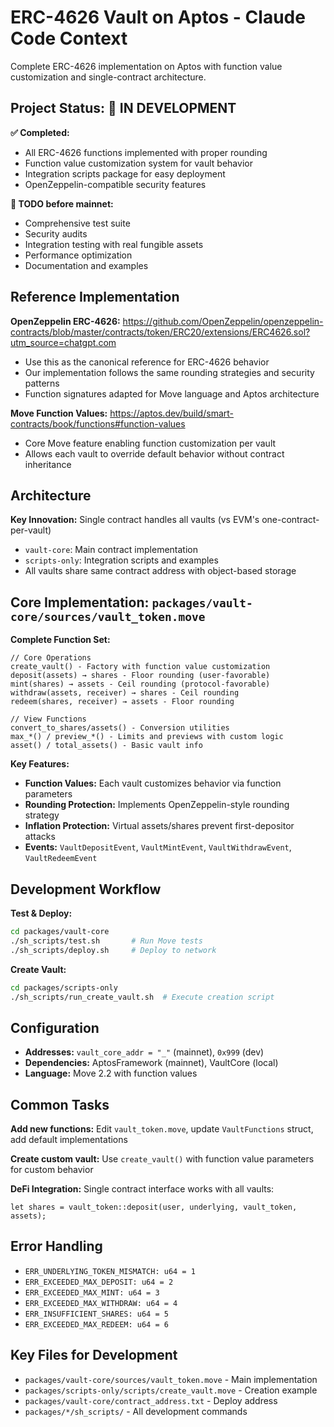 # ERC-4626 Vault on Aptos - Claude Code Context

Complete ERC-4626 implementation on Aptos with function value customization and single-contract architecture.

## Project Status: 🚧 IN DEVELOPMENT

**✅ Completed:**

- All ERC-4626 functions implemented with proper rounding
- Function value customization system for vault behavior
- Integration scripts package for easy deployment
- OpenZeppelin-compatible security features

**🚧 TODO before mainnet:**

- Comprehensive test suite
- Security audits
- Integration testing with real fungible assets
- Performance optimization
- Documentation and examples

## Reference Implementation

**OpenZeppelin ERC-4626:** https://github.com/OpenZeppelin/openzeppelin-contracts/blob/master/contracts/token/ERC20/extensions/ERC4626.sol?utm_source=chatgpt.com
- Use this as the canonical reference for ERC-4626 behavior
- Our implementation follows the same rounding strategies and security patterns
- Function signatures adapted for Move language and Aptos architecture

**Move Function Values:** https://aptos.dev/build/smart-contracts/book/functions#function-values
- Core Move feature enabling function customization per vault
- Allows each vault to override default behavior without contract inheritance

## Architecture

**Key Innovation:** Single contract handles all vaults (vs EVM's one-contract-per-vault)

- `vault-core`: Main contract implementation
- `scripts-only`: Integration scripts and examples
- All vaults share same contract address with object-based storage

## Core Implementation: `packages/vault-core/sources/vault_token.move`

**Complete Function Set:**

```move
// Core Operations
create_vault() - Factory with function value customization
deposit(assets) → shares - Floor rounding (user-favorable)
mint(shares) → assets - Ceil rounding (protocol-favorable)
withdraw(assets, receiver) → shares - Ceil rounding
redeem(shares, receiver) → assets - Floor rounding

// View Functions
convert_to_shares/assets() - Conversion utilities
max_*() / preview_*() - Limits and previews with custom logic
asset() / total_assets() - Basic vault info
```

**Key Features:**

- **Function Values:** Each vault customizes behavior via function parameters
- **Rounding Protection:** Implements OpenZeppelin-style rounding strategy
- **Inflation Protection:** Virtual assets/shares prevent first-depositor attacks
- **Events:** `VaultDepositEvent`, `VaultMintEvent`, `VaultWithdrawEvent`, `VaultRedeemEvent`

## Development Workflow

**Test & Deploy:**

```bash
cd packages/vault-core
./sh_scripts/test.sh       # Run Move tests
./sh_scripts/deploy.sh     # Deploy to network
```

**Create Vault:**

```bash
cd packages/scripts-only
./sh_scripts/run_create_vault.sh  # Execute creation script
```

## Configuration

- **Addresses:** `vault_core_addr = "_"` (mainnet), `0x999` (dev)
- **Dependencies:** AptosFramework (mainnet), VaultCore (local)
- **Language:** Move 2.2 with function values

## Common Tasks

**Add new functions:** Edit `vault_token.move`, update `VaultFunctions` struct, add default implementations

**Create custom vault:** Use `create_vault()` with function value parameters for custom behavior

**DeFi Integration:** Single contract interface works with all vaults:

```move
let shares = vault_token::deposit(user, underlying, vault_token, assets);
```

## Error Handling

- `ERR_UNDERLYING_TOKEN_MISMATCH: u64 = 1`
- `ERR_EXCEEDED_MAX_DEPOSIT: u64 = 2`
- `ERR_EXCEEDED_MAX_MINT: u64 = 3`
- `ERR_EXCEEDED_MAX_WITHDRAW: u64 = 4`
- `ERR_INSUFFICIENT_SHARES: u64 = 5`
- `ERR_EXCEEDED_MAX_REDEEM: u64 = 6`

## Key Files for Development

- `packages/vault-core/sources/vault_token.move` - Main implementation
- `packages/scripts-only/scripts/create_vault.move` - Creation example
- `packages/vault-core/contract_address.txt` - Deploy address
- `packages/*/sh_scripts/` - All development commands
